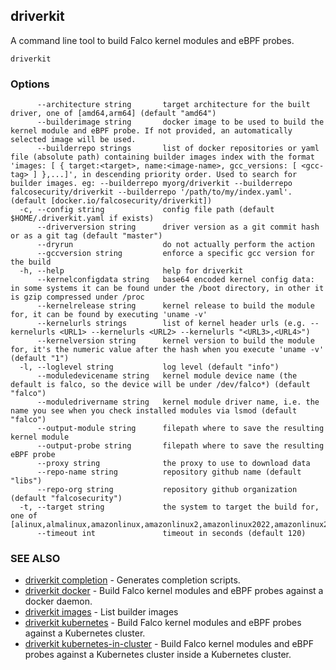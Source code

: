 ## driverkit

A command line tool to build Falco kernel modules and eBPF probes.

```
driverkit
```

### Options

```
      --architecture string       target architecture for the built driver, one of [amd64,arm64] (default "amd64")
      --builderimage string       docker image to be used to build the kernel module and eBPF probe. If not provided, an automatically selected image will be used.
      --builderrepo strings       list of docker repositories or yaml file (absolute path) containing builder images index with the format 'images: [ { target:<target>, name:<image-name>, gcc_versions: [ <gcc-tag> ] },...]', in descending priority order. Used to search for builder images. eg: --builderrepo myorg/driverkit --builderrepo falcosecurity/driverkit --builderrepo '/path/to/my/index.yaml'. (default [docker.io/falcosecurity/driverkit])
  -c, --config string             config file path (default $HOME/.driverkit.yaml if exists)
      --driverversion string      driver version as a git commit hash or as a git tag (default "master")
      --dryrun                    do not actually perform the action
      --gccversion string         enforce a specific gcc version for the build
  -h, --help                      help for driverkit
      --kernelconfigdata string   base64 encoded kernel config data: in some systems it can be found under the /boot directory, in other it is gzip compressed under /proc
      --kernelrelease string      kernel release to build the module for, it can be found by executing 'uname -v'
      --kernelurls strings        list of kernel header urls (e.g. --kernelurls <URL1> --kernelurls <URL2> --kernelurls "<URL3>,<URL4>")
      --kernelversion string      kernel version to build the module for, it's the numeric value after the hash when you execute 'uname -v' (default "1")
  -l, --loglevel string           log level (default "info")
      --moduledevicename string   kernel module device name (the default is falco, so the device will be under /dev/falco*) (default "falco")
      --moduledrivername string   kernel module driver name, i.e. the name you see when you check installed modules via lsmod (default "falco")
      --output-module string      filepath where to save the resulting kernel module
      --output-probe string       filepath where to save the resulting eBPF probe
      --proxy string              the proxy to use to download data
      --repo-name string          repository github name (default "libs")
      --repo-org string           repository github organization (default "falcosecurity")
  -t, --target string             the system to target the build for, one of [alinux,almalinux,amazonlinux,amazonlinux2,amazonlinux2022,amazonlinux2023,arch,bottlerocket,centos,debian,fedora,flatcar,minikube,ol,opensuse,photon,redhat,rocky,ubuntu,vanilla]
      --timeout int               timeout in seconds (default 120)
```

### SEE ALSO

* [driverkit completion](driverkit_completion.md)	 - Generates completion scripts.
* [driverkit docker](driverkit_docker.md)	 - Build Falco kernel modules and eBPF probes against a docker daemon.
* [driverkit images](driverkit_images.md)	 - List builder images
* [driverkit kubernetes](driverkit_kubernetes.md)	 - Build Falco kernel modules and eBPF probes against a Kubernetes cluster.
* [driverkit kubernetes-in-cluster](driverkit_kubernetes-in-cluster.md)	 - Build Falco kernel modules and eBPF probes against a Kubernetes cluster inside a Kubernetes cluster.

